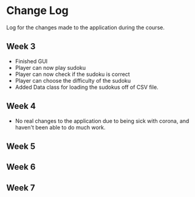 # Change Log
Log for the changes made to the application during the course.

## Week 3
- Finished GUI
- Player can now play sudoku
- Player can now check if the sudoku is correct
- Player can choose the difficulty of the sudoku
- Added Data class for loading the sudokus off of CSV file.


## Week 4
- No real changes to the application due to being sick with corona, and haven't been able to do much work.

## Week 5

## Week 6

## Week 7